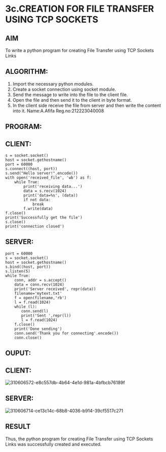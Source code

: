 # 3c.CREATION FOR FILE TRANSFER USING TCP SOCKETS
## AIM
To write a python program for creating File Transfer using TCP Sockets Links
## ALGORITHM:
1. Import the necessary python modules.
2. Create a socket connection using socket module.
3. Send the message to write into the file to the client file.
4. Open the file and then send it to the client in byte format.
5. In the client side receive the file from server and then write the content into it.
   Name:A.Afifa Reg.no:212223040008
## PROGRAM:
## CLIENT:
```import socket 
s = socket.socket() 
host = socket.gethostname() 
port = 60000 
s.connect((host, port)) 
s.send("Hello server!".encode()) 
with open('received_file', 'wb') as f: 
    while True: 
        print('receiving data...') 
        data = s.recv(1024) 
        print('data=%s', (data)) 
        if not data: 
            break 
        f.write(data) 
f.close() 
print('Successfully get the file') 
s.close() 
print('connection closed')
```
## SERVER:
```import socket                    
port = 60000                    
s = socket.socket()              
host = socket.gethostname()      
s.bind((host, port))
s.listen(5)                      
while True: 
    conn, addr = s.accept()      
    data = conn.recv(1024) 
    print('Server received', repr(data)) 
    filename='mytext.txt' 
    f = open(filename,'rb') 
    l = f.read(1024) 
    while (l): 
       conn.send(l) 
       print('Sent ',repr(l)) 
       l = f.read(1024) 
    f.close() 
    print('Done sending') 
    conn.send('Thank you for connecting'.encode()) 
    conn.close()
```
## OUPUT:
## CLIENT:
![310606572-e8c557db-4b64-4e1d-981a-4bfbcb76189f](https://github.com/afifa17112005/3c.FILE_TRANSFER_USING_TCP_SOCKETS/assets/147080931/93335e6d-ea35-4e52-99c1-3339ccbb18a5)

## SERVER:
![310606714-ce13c14c-68b8-4036-b914-39cf5517c271](https://github.com/afifa17112005/3c.FILE_TRANSFER_USING_TCP_SOCKETS/assets/147080931/3f7375b2-dfa5-477d-b61b-85bc640a9cc0)

## RESULT
Thus, the python program for creating File Transfer using TCP Sockets Links was 
successfully created and executed.

